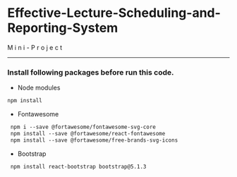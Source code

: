 # Effective-Lecture-Scheduling-and-Reporting-System
M i n i - P r o j e c t

------
### Install following packages before run this code.

* Node modules
```markdown
npm install
```
* Fontawesome
```markdown
 npm i --save @fortawesome/fontawesome-svg-core
 npm install --save @fortawesome/react-fontawesome
 npm install --save @fortawesome/free-brands-svg-icons
```
* Bootstrap
```markdown
 npm install react-bootstrap bootstrap@5.1.3
```
